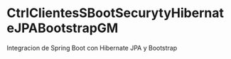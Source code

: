 # CtrlClientesSBootSecurytyHibernateJPABootstrapGM
Integracion de Spring Boot con Hibernate JPA y Bootstrap

